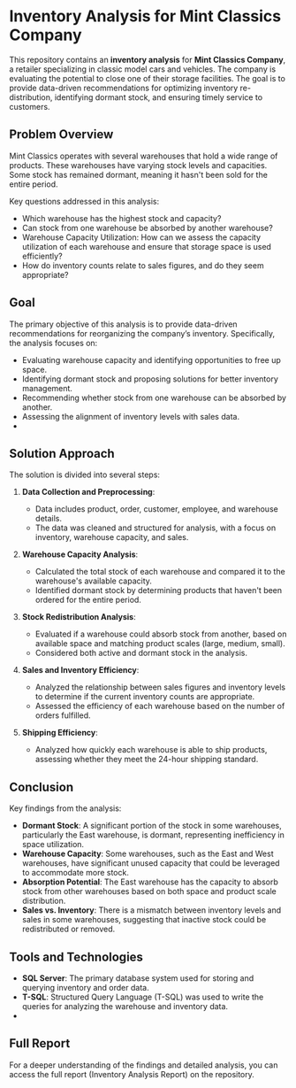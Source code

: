 # Inventory Analysis for Mint Classics Company
This repository contains an **inventory analysis** for **Mint Classics Company**, a retailer specializing in classic model cars and vehicles. The company is evaluating the potential to close one of their storage facilities.
The goal is to provide data-driven recommendations for optimizing inventory re-distribution, identifying dormant stock, and ensuring timely service to customers.

## Problem Overview
Mint Classics operates with several warehouses that hold a wide range of products. These warehouses have varying stock levels and capacities. Some stock has remained dormant, meaning it hasn't been sold for the entire period.


Key questions addressed in this analysis:

- Which warehouse has the highest stock and capacity?
- Can stock from one warehouse be absorbed by another warehouse?
- Warehouse Capacity Utilization: How can we assess the capacity utilization of each warehouse and ensure that storage space is used efficiently?
- How do inventory counts relate to sales figures, and do they seem appropriate?

## Goal

The primary objective of this analysis is to provide data-driven recommendations for reorganizing the company’s inventory. Specifically, the analysis focuses on:
- Evaluating warehouse capacity and identifying opportunities to free up space.
- Identifying dormant stock and proposing solutions for better inventory management.
- Recommending whether stock from one warehouse can be absorbed by another.
- Assessing the alignment of inventory levels with sales data.
- 
## Solution Approach

The solution is divided into several steps:

1. **Data Collection and Preprocessing**:
   - Data includes product, order, customer, employee, and warehouse details.
   - The data was cleaned and structured for analysis, with a focus on inventory, warehouse capacity, and sales.

2. **Warehouse Capacity Analysis**:
   - Calculated the total stock of each warehouse and compared it to the warehouse's available capacity.
   - Identified dormant stock by determining products that haven't been ordered for the entire period.

3. **Stock Redistribution Analysis**:
   - Evaluated if a warehouse could absorb stock from another, based on available space and matching product scales (large, medium, small).
   - Considered both active and dormant stock in the analysis.

4. **Sales and Inventory Efficiency**:
   - Analyzed the relationship between sales figures and inventory levels to determine if the current inventory counts are appropriate.
   - Assessed the efficiency of each warehouse based on the number of orders fulfilled.

5. **Shipping Efficiency**:
   - Analyzed how quickly each warehouse is able to ship products, assessing whether they meet the 24-hour shipping standard.

## Conclusion

Key findings from the analysis:
- **Dormant Stock**: A significant portion of the stock in some warehouses, particularly the East warehouse, is dormant, representing inefficiency in space utilization.
- **Warehouse Capacity**: Some warehouses, such as the East and West warehouses, have significant unused capacity that could be leveraged to accommodate more stock.
- **Absorption Potential**: The East warehouse has the capacity to absorb stock from other warehouses based on both space and product scale distribution.
- **Sales vs. Inventory**: There is a mismatch between inventory levels and sales in some warehouses, suggesting that inactive stock could be redistributed or removed.

## Tools and Technologies

- **SQL Server**: The primary database system used for storing and querying inventory and order data.
- **T-SQL**: Structured Query Language (T-SQL) was used to write the queries for analyzing the warehouse and inventory data.
- 
## Full Report
For a deeper understanding of the findings and detailed analysis, you can access the full report (Inventory Analysis Report) on the repository.


